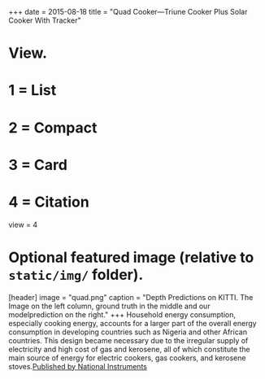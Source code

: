 +++
date = 2015-08-18
title = "Quad Cooker—Triune Cooker Plus Solar Cooker With Tracker"

# View.
#   1 = List
#   2 = Compact
#   3 = Card
#   4 = Citation
view = 4

# Optional featured image (relative to `static/img/` folder).
[header]
image = "quad.png"
caption = "Depth Predictions on KITTI. The Image on the left column, ground truth in the middle and our modelprediction on the right."
+++
Household energy consumption, especially cooking energy, accounts for a larger part of the overall energy consumption in developing countries such as Nigeria and other African countries. This design became necessary due to the irregular supply of electricity and high cost of gas and kerosene, all of which constitute the main source of energy for electric cookers, gas cookers, and kerosene stoves.[Published by National Instruments](http://sine.ni.com/cs/app/doc/p/id/cs-16795?nisrc=RSS-solar-en#)
